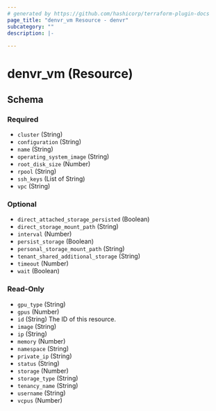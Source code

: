 ```yaml
---
# generated by https://github.com/hashicorp/terraform-plugin-docs
page_title: "denvr_vm Resource - denvr"
subcategory: ""
description: |-
  
---
```


# denvr_vm (Resource)





<!-- schema generated by tfplugindocs -->
## Schema

### Required

- `cluster` (String)
- `configuration` (String)
- `name` (String)
- `operating_system_image` (String)
- `root_disk_size` (Number)
- `rpool` (String)
- `ssh_keys` (List of String)
- `vpc` (String)

### Optional

- `direct_attached_storage_persisted` (Boolean)
- `direct_storage_mount_path` (String)
- `interval` (Number)
- `persist_storage` (Boolean)
- `personal_storage_mount_path` (String)
- `tenant_shared_additional_storage` (String)
- `timeout` (Number)
- `wait` (Boolean)

### Read-Only

- `gpu_type` (String)
- `gpus` (Number)
- `id` (String) The ID of this resource.
- `image` (String)
- `ip` (String)
- `memory` (Number)
- `namespace` (String)
- `private_ip` (String)
- `status` (String)
- `storage` (Number)
- `storage_type` (String)
- `tenancy_name` (String)
- `username` (String)
- `vcpus` (Number)
